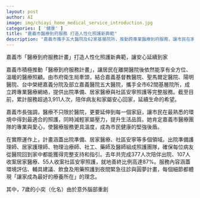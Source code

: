```yaml
---
layout: post
author: AI
image: img/chiayi_home_medical_service_introduction.jpg
categories: [ '健康' ]
title: "嘉義市醫療到府服務 打造人性化照護新典範"
description: "嘉義市攜手五大醫院及62家基層院所，推動跨專業醫療到府服務，讓市民在家享有出院準備、居家醫療與安寧照護，累計服務逾3,911人次，減輕家屬負擔，延續病友希望，小奕真實故事展現計畫溫度。"
---
```

嘉義市「醫療到府服務計畫」打造人性化照護新典範，讓安心延續到家

嘉義市積極推動「醫療到府服務計畫」，讓居民在離開醫院後依然能享有全方位、溫暖的醫療照顧。由市府衛生局牽頭，結合嘉義基督教醫院、聖馬爾定醫院、陽明醫院、台中榮總嘉義分院及部立嘉義醫院五大醫院，攜手全市62間基層院所，成立跨專業醫療網絡，提供出院準備、居家醫療與社區安寧照護等完整服務。截至目前，累計服務超過3,911人次，陪伴病友和家屬安心回家，延續生命的希望。

嘉義市長強調，醫療不只限於醫院，更要延伸到每一個家庭，讓市民在最熟悉的環境中得到最適合的照護，同時減輕家屬壓力，提升生活品質。她肯定嘉義市醫療團隊的專業與愛心，使醫療服務更具溫度，成為市民健康的堅強後盾。

在實際運作上，計畫涵蓋出院準備、居家醫療、社區安寧等多個領域。出院準備護理師、居家護理師、物理治療師、社工、藥師及醫師組成照護團隊，確保每位病友從醫院回到家中都能獲得完整支持和指引。去年共完成377人次陪伴出院、107人收案居家醫療、55人收案社區安寧照護，就地善終比例高達87%。服務內容涵蓋環境評估、輔具建議、飲食及用藥照護到夜間緊急往診與圓夢計畫，每個細節都體現「讓家成為最好的療養所在」的理念。

其中，7歲的小奕（化名）由於意外腦部重創